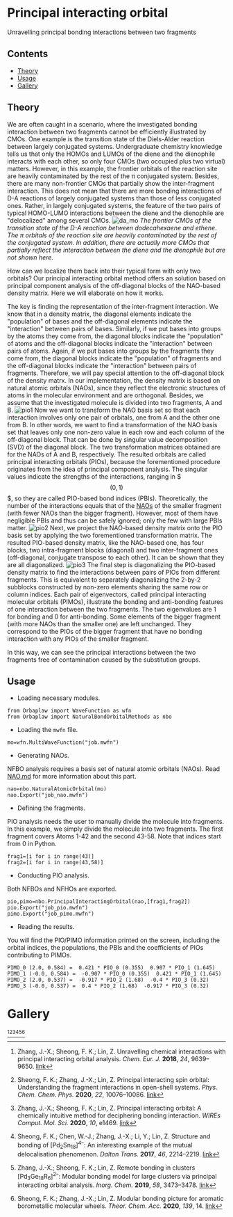 # Principal interacting orbital
Unravelling principal bonding interactions between two fragments

## Contents
+ [Theory](#theory)
+ [Usage](#usage)
+ [Gallery](#gallery)

## Theory
We are often caught in a scenario, where the investigated bonding interaction between two fragments cannot be efficiently illustrated by CMOs.
One example is the transition state of the Diels-Alder reaction between largely conjugated systems.
Undergraduate chemistry knowledge tells us that only the HOMOs and LUMOs of the diene and the dienophile interacts with each other, so only four CMOs (two occupied plus two virtual) matters.
However, in this example, the frontier orbitals of the reaction site are heavily contaminated by the rest of the π conjugated system.
Besides, there are many non-frontier CMOs that partially show the inter-fragment interaction.
This does not mean that there are more bonding interactions of D-A reactions of largely conjugated systems than those of less conjugated ones.
Rather, in largely conjugated systems, the feature of the two pairs of typical HOMO-LUMO interactions between the diene and the dienophile are "delocalized" among several CMOs.
![da_mo](da_mo.jpg)
*The frontier CMOs of the transition state of the D-A reaction between dodecahexaene and ethene.
The π orbitals of the reaction site are heavily contaminated by the rest of the conjugated system.
In addition, there are actually more CMOs that partially reflect the interaction between the diene and the dienophile but are not shown here.*

How can we localize them back into their typical form with only two orbitals?
Our principal interacting orbital method offers an solution based on principal component analysis of the off-diagonal blocks of the NAO-based density matrix.
Here we will elaborate on how it works.

The key is finding the representation of the inter-fragment interaction.
We know that in a density matrix, the diagonal elements indicate the "population" of bases and the off-diagonal elements indicate the "interaction" between pairs of bases.
Similarly, if we put bases into groups by the atoms they come from, the diagonal blocks indicate the "population" of atoms and the off-diagonal blocks indicate the "interaction" between pairs of atoms.
Again, if we put bases into groups by the fragments they come from, the diagonal blocks indicate the "population" of fragments and the off-diagonal blocks indicate the "interaction" between pairs of fragments.
Therefore, we will pay special attention to the off-diagonal block of the density matrx.
In our implementation, the density matrix is based on natural atomic orbitals (NAOs), since they reflect the electronic structures of atoms in the molecular environment and are orthogonal.
Besides, we assume that the investigated molecule is divided into two fragments, A and B.
![pio1](pio1.jpg)
Now we want to transform the NAO basis set so that each interaction involves only one pair of orbitals, one from A and the other one from B.
In other words, we want to find a transformation of the NAO basis set that leaves only one non-zero value in each row and each column of the off-diagonal block.
That can be done by singular value decomposition (SVD) of the diagonal block.
The two transformation matrices obtained are for the NAOs of A and B, respectively.
The resulted orbitals are called principal interacting orbitals (PIOs), because the forementioned procedure originates from the idea of principal component analysis.
The singular values indicate the strengths of the interactions, ranging in $$$(0,1)$$$, so they are called PIO-based bond indices (PBIs).
Theoretically, the number of the interactions equals that of the [NAOs](NAO.md) of the smaller fragment (with fewer NAOs than the bigger fragment).
However, most of them have negligible PBIs and thus can be safely ignored; only the few with large PBIs matter.
![pio2](pio2.jpg)
Next, we project the NAO-based density matrix onto the PIO basis set by applying the two forementioned transformation matrix.
The resulted PIO-based density matrix, like the NAO-based one, has four blocks, two intra-fragment blocks (diagonal) and two inter-fragment ones (off-diagonal, conjugate transpose to each other).
It can be shown that they are all diagonalized.
![pio3](pio3.jpg)
The final step is diagonalizing the PIO-based density matrix to find the interactions between pairs of PIOs from different fragments.
This is equivalent to separately diagonalizing the 2-by-2 subblocks constructed by non-zero elements sharing the same row or column indices.
Each pair of eigenvectors, called principal interacting molecular orbitals (PIMOs), illustrate the bonding and anti-bonding features of one interaction between the two fragments.
The two eigenvalues are 1 for bonding and 0 for anti-bonding.
Some elements of the bigger fragment (with more NAOs than the smaller one) are left unchanged.
They correspond to the PIOs of the bigger fragment that have no bonding interaction with any PIOs of the smaller fragment.

In this way, we can see the principal interactions between the two fragments free of contamination caused by the substitution groups.

## Usage

+ Loading necessary modules.
```
from Orbaplaw import WaveFunction as wfn
from Orbaplaw import NaturalBondOrbitalMethods as nbo
```

+ Loading the `mwfn` file.
```
mo=wfn.MultiWaveFunction("job.mwfn")
```

+ Generating NAOs.

NFBO analysis requires a basis set of natural atomic orbitals (NAOs).
Read [NAO.md](NAO.md) for more information about this part.
```
nao=nbo.NaturalAtomicOrbital(mo)
nao.Export("job_nao.mwfn")
```

+ Defining the fragments.

PIO analysis needs the user to manually divide the molecule into fragments.
In this example, we simply divide the molecule into two fragments.
The first fragment covers Atoms 1-42 and the second 43-58.
Note that indices start from 0 in Python.
```
frag1=[i for i in range(43)]
frag2=[i for i in range(43,58)]
```

+ Conducting PIO analysis.

Both NFBOs and NFHOs are exported.
```
pio,pimo=nbo.PrincipalInteractingOrbital(nao,[frag1,frag2])
pio.Export("job_pio.mwfn")
pimo.Export("job_pimo.mwfn")
```

+ Reading the results.

You will find the PIO/PIMO information printed on the screen, including the orbital indices, the populations, the PBIs and the coefficients of PIOs contributing to PIMOs.
```
PIMO_0 (2.0, 0.584) =  0.421 * PIO_0 (0.355)  0.907 * PIO_1 (1.645)
PIMO_1 (-0.0, 0.584) =  -0.907 * PIO_0 (0.355)  0.421 * PIO_1 (1.645)
PIMO_2 (2.0, 0.537) =  -0.917 * PIO_2 (1.68)  -0.4 * PIO_3 (0.32)
PIMO_3 (-0.0, 0.537) =  0.4 * PIO_2 (1.68)  -0.917 * PIO_3 (0.32)
```

# Gallery
[^pio1][^pio2][^pio3][^pio4][^pio5][^pio6]

[^pio1]: Zhang, J.-X.; Sheong, F. K.; Lin, Z. Unravelling chemical interactions with principal interacting orbital analysis. *Chem. Eur. J.* **2018**, *24*, 9639–9650. [link](https://doi.org/10.1002/chem.201801220)
[^pio2]: Sheong, F. K.; Zhang, J.-X.; Lin, Z. Principal interacting spin orbital: Understanding the fragment interactions in open-shell systems. *Phys. Chem. Chem. Phys.* **2020**, *22*, 10076–10086. [link](https://doi.org/10.1039/D0CP00127A)
[^pio3]: Zhang, J.-X.; Sheong, F. K.; Lin, Z. Principal interacting orbital: A chemically intuitive method for deciphering bonding interaction. *WIREs Comput. Mol. Sci.* **2020**, *10*, e1469. [link](https://doi.org/10.1002/wcms.1469)
[^pio4]: Sheong, F. K.; Chen, W.-J.; Zhang, J.-X.; Li, Y.; Lin, Z. Structure and bonding of \[Pd<sub>2</sub>Sn<sub>18</sub>\]<sup>4–</sup>: An interesting example of the mutual delocalisation phenomenon. *Dalton Trans.* **2017**, *46*, 2214–2219. [link](https://doi.org/10.1039/C6DT04561H)
[^pio5]: Zhang, J.-X.; Sheong, F. K.; Lin, Z. Remote bonding in clusters \[Pd<sub>3</sub>Ge<sub>18</sub>R<sub>6</sub>\]<sup>2–</sup>: Modular bonding model for large clusters via principal interacting orbital analysis. *Inorg. Chem.* **2019**, *58*, 3473–3478. [link](https://doi.org/10.1021/acs.inorgchem.8b03640)
[^pio6]: Sheong, F. K.; Zhang, J.-X.; Lin, Z. Modular bonding picture for aromatic borometallic molecular wheels. *Theor. Chem. Acc.* **2020**, *139*, 14. [link](https://doi.org/10.1007/s00214-019-2536-9)
